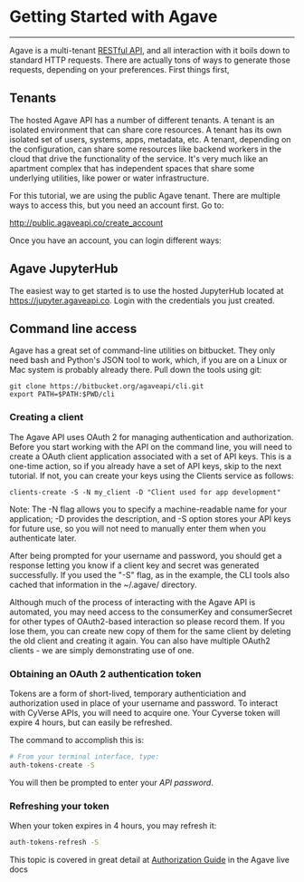 # Getting Started with Agave
---

Agave is a multi-tenant [RESTful API](https://en.wikipedia.org/wiki/Representational_state_transfer), and all interaction with it boils down to standard HTTP requests. There are actually tons of ways to generate those requests, depending on your preferences.  First things first,

## Tenants
The hosted Agave API has a number of different tenants.  A tenant is an isolated environment that can share core resources.  A tenant has its own isolated set of users, systems, apps, metadata, etc.  A tenant, depending on the configuration, can share some resources like backend workers in the cloud that drive the functionality of the service.  It's very much like an apartment complex that has independent spaces that share some underlying utilities, like power or water infrastructure.

For this tutorial, we are using the public Agave tenant.  There are multiple ways to access this, but you need an account first.  Go to:

http://public.agaveapi.co/create_account

Once you have an account, you can login different ways:

## Agave JupyterHub

The easiest way to get started is to use the hosted JupyterHub located at https://jupyter.agaveapi.co.  Login with the credentials you just created.

## Command line access

Agave has a great set of command-line utilities on bitbucket.  They only need bash and Python's JSON tool to work, which, if you are on a Linux or Mac system is probably already there.  Pull down the tools using git:

```
git clone https://bitbucket.org/agaveapi/cli.git
export PATH=$PATH:$PWD/cli
```

### Creating a client

The Agave API uses OAuth 2 for managing authentication and authorization. Before you start working with the API on the command line, you will need to create a OAuth client application associated with a set of API keys. This is a one-time action, so if you already have a set of API keys, skip to the next tutorial. If not, you can create your keys using the Clients service as follows:

```
clients-create -S -N my_client -D "Client used for app development"
```

Note: The -N flag allows you to specify a machine-readable name for your application; -D provides the description, and -S option stores your API keys for future use, so you will not need to manually enter them when you authenticate later.

After being prompted for your username and password, you should get a response letting you know if a client key and secret was generated successfully.  If you used the "-S" flag, as in the example, the CLI tools also cached that information in the ~/.agave/ directory.

Although much of the process of interacting with the Agave API is automated, you may need access to the consumerKey and consumerSecret for other types of OAuth2-based interaction so please record them. If you lose them, you can create new copy of them for the same client by deleting the old client and creating it again. You can also have multiple OAuth2 clients - we are simply demonstrating use of one.

### Obtaining an OAuth 2 authentication token

Tokens are a form of short-lived, temporary authenticiation and authorization used in place of your username and password. To interact with CyVerse APIs, you will need to acquire one. Your Cyverse token will expire 4 hours, but can easily be refreshed.

The command to accomplish this is:

```sh
# From your terminal interface, type:
auth-tokens-create -S
```
You will then be prompted to enter your *API password*.

### Refreshing your token

When your token expires in 4 hours, you may refresh it:

```sh
auth-tokens-refresh -S
```

This topic is covered in great detail at [Authorization Guide](http://agaveapi.co/documentation/authorization-guide/) in the Agave live docs
